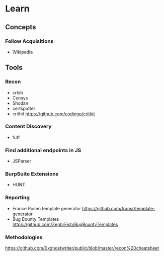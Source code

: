 # Learn

## Concepts

### Follow Acquisitions
- Wikipedia

## Tools

### Recon
- crtsh
- Censys
- Shodan
- certspotter
- crithit https://github.com/codingo/crithit

### Content Discovery
- fuff

### Find additional endpoints in JS
- JSParser

### BurpSuite Extensions
- HUNT

### Reporting
- France Rosen template generator https://github.com/fransr/template-generator
- Bug Bounty Templates https://github.com/ZephrFish/BugBountyTemplates

### Methodologies
https://github.com/0xghostwriter/public/blob/master/recon%20cheatsheet
